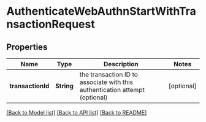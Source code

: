 # AuthenticateWebAuthnStartWithTransactionRequest

## Properties
Name | Type | Description | Notes
------------ | ------------- | ------------- | -------------
**transactionId** | **String** | the transaction ID to associate with this authentication attempt (optional) | [optional] 

[[Back to Model list]](../README.md#documentation-for-models) [[Back to API list]](../README.md#documentation-for-api-endpoints) [[Back to README]](../README.md)


